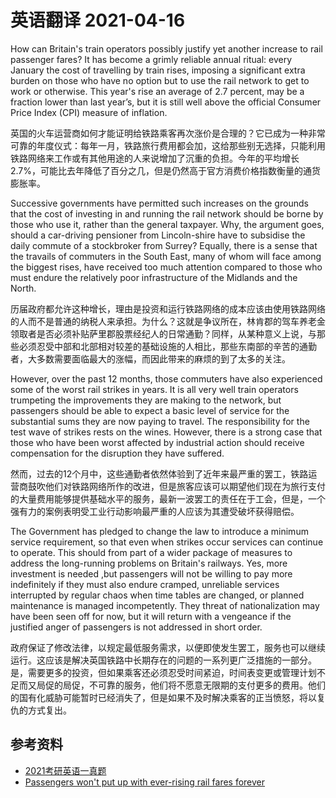 # 英语翻译 2021-04-16

[annotation]: <id> (5b74d4b0-cece-41f8-9852-ae23b6328b45)
[annotation]: <status> (public)
[annotation]: <create_time> (2021-04-16 13:54:59)
[annotation]: <category> (朝花夕拾)
[annotation]: <tags> (英语翻译)
[annotation]: <comments> (false)
[annotation]: <url> (http://blog.ccyg.studio/article/5b74d4b0-cece-41f8-9852-ae23b6328b45)


How can Britain's train operators possibly justify yet another increase to rail passenger fares? It has become a grimly reliable annual ritual: every January the cost of travelling by train rises, imposing a significant extra burden on those who have no option but to use the rail network to get to work or otherwise. This year's rise an average of 2.7 percent, may be a fraction lower than last year’s, but it is still well above the official Consumer Price Index (CPI) measure of inflation.

英国的火车运营商如何才能证明给铁路乘客再次涨价是合理的？它已成为一种非常可靠的年度仪式：每年一月，铁路旅行费用都会加，这给那些别无选择，只能利用铁路网络来工作或有其他用途的人来说增加了沉重的负担。今年的平均增长 2.7%，可能比去年降低了百分之几，但是仍然高于官方消费价格指数衡量的通货膨胀率。

Successive governments have permitted such increases on the grounds that the cost of investing in and running the rail network should be borne by those who use it, rather than the general taxpayer. Why, the argument goes, should a car-driving pensioner from Lincoln-shire have to subsidise the daily commute of a stockbroker from Surrey? Equally, there is a sense that the travails of commuters in the South East, many of whom will face among the biggest rises, have received too much attention compared to those who must endure the relatively poor infrastructure of the Midlands and the North.

历届政府都允许这种增长，理由是投资和运行铁路网络的成本应该由使用铁路网络的人而不是普通的纳税人来承担。为什么？这就是争议所在，林肯郡的驾车养老金领取者是否必须补贴萨里郡股票经纪人的日常通勤？同样，从某种意义上说，与那些必须忍受中部和北部相对较差的基础设施的人相比，那些东南部的辛苦的通勤者，大多数需要面临最大的涨幅，而因此带来的麻烦的到了太多的关注。

However, over the past 12 months, those commuters have also experienced some of the worst rail strikes in years. It is all very well train operators trumpeting the improvements they are making to the network, but passengers should be able to expect a basic level of service for the substantial sums they are now paying to travel. The responsibility for the test wave of strikes rests on the wines. However, there is a strong case that those who have been worst affected by industrial action should receive compensation for the disruption they have suffered.

然而，过去的12个月中，这些通勤者依然体验到了近年来最严重的罢工，铁路运营商鼓吹他们对铁路网络所作的改进，但是旅客应该可以期望他们现在为旅行支付的大量费用能够提供基础水平的服务，最新一波罢工的责任在于工会，但是，一个强有力的案例表明受工业行动影响最严重的人应该为其遭受破坏获得赔偿。

The Government has pledged to change the law to introduce a minimum service requirement, so that even when strikes occur services can continue to operate. This should from part of a wider package of measures to address the long-running problems on Britain's railways. Yes, more investment is needed ,but passengers will not be willing to pay more indefinitely if they must also endure cramped, unreliable services interrupted by regular chaos when time tables are changed, or planned maintenance is managed incompetently. They threat of nationalization may have been seen off for now, but it will return with a vengeance if the justified anger of passengers is not addressed in short order.

政府保证了修改法律，以规定最低服务需求，以便即使发生罢工，服务也可以继续运行。这应该是解决英国铁路中长期存在的问题的一系列更广泛措施的一部分。是，需要更多的投资，但如果乘客还必须忍受时间紧迫，时间表变更或管理计划不足而又局促的局促，不可靠的服务，他们将不愿意无限期的支付更多的费用。他们的国有化威胁可能暂时已经消失了，但是如果不及时解决乘客的正当愤怒，将以复仇的方式复出。


## 参考资料

- [2021考研英语一真题](/article/c17a84fb-0606-4cf2-886f-63a332b7f40c)
- [Passengers won't put up with ever-rising rail fares forever](https://www.telegraph.co.uk/opinion/2020/01/02/passengers-wont-put-ever-rising-rail-fares-forever/)